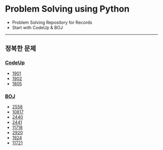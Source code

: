 # Problem Solving using Python
- Problem Solving Repository for Records
- Start with CodeUp & BOJ
---
## 정복한 문제
### [CodeUp](https://codeup.kr)
- [1901](./CodeUp/CodeUp_1901.py)
- [1902](./CodeUp/CodeUp_1902.py)
- [1805](./CodeUp/CodeUp_1805.py)
### [BOJ](https://www.acmicpc.net)
- [2558](./BOJ/BOJ_2558.py)
- [10817](./BOJ/BOJ_10817.py)
- [2440](./BOJ/BOJ_2440.py)
- [2441](./BOJ/BOJ_2441.py)
- [11718](./BOJ/BOJ_11718.py)
- [2920](./BOJ/BOJ_2920.py)
- [1924](./BOJ/BOJ_1924.py)
- [11721](./BOJ/BOJ_11721.py)